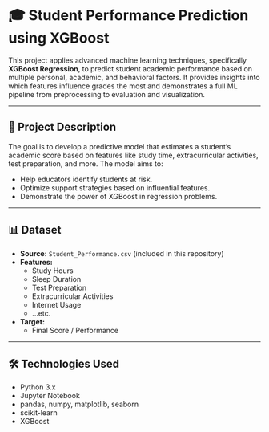 # 🎓 Student Performance Prediction using XGBoost

This project applies advanced machine learning techniques, specifically **XGBoost Regression**, to predict student academic performance based on multiple personal, academic, and behavioral factors. It provides insights into which features influence grades the most and demonstrates a full ML pipeline from preprocessing to evaluation and visualization.

---

## 📌 Project Description

The goal is to develop a predictive model that estimates a student’s academic score based on features like study time, extracurricular activities, test preparation, and more. The model aims to:

- Help educators identify students at risk.
- Optimize support strategies based on influential features.
- Demonstrate the power of XGBoost in regression problems.

---

## 📊 Dataset

- **Source:** `Student_Performance.csv` (included in this repository)
- **Features:**
  - Study Hours
  - Sleep Duration
  - Test Preparation
  - Extracurricular Activities
  - Internet Usage
  - ...etc.
- **Target:**
  - Final Score / Performance

---

## 🛠️ Technologies Used

- Python 3.x
- Jupyter Notebook
- pandas, numpy, matplotlib, seaborn
- scikit-learn
- XGBoost


